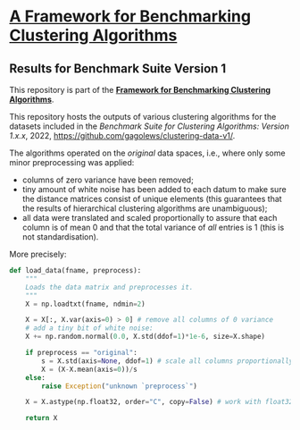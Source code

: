 # [A Framework for Benchmarking Clustering Algorithms](https://clustering-benchmarks.gagolewski.com)
## Results for Benchmark Suite Version 1

This repository is part of the
[**Framework for Benchmarking Clustering Algorithms**](https://clustering-benchmarks.gagolewski.com).

This repository hosts the outputs of various clustering algorithms
for the datasets included in the *Benchmark Suite for Clustering Algorithms:
Version 1.x.x*, 2022, <https://github.com/gagolews/clustering-data-v1/>.


The algorithms operated on the *original* data spaces,
i.e., where only some minor preprocessing was applied:

* columns of zero variance have been removed;
* tiny amount of white noise has been added to each datum to make sure the
    distance matrices consist of unique elements (this guarantees that the
    results of hierarchical clustering algorithms are unambiguous);
* all data were translated and scaled proportionally
    to assure that each column is of mean 0 and that the total variance
    of *all* entries is 1 (this is not standardisation).


More precisely:

```python
def load_data(fname, preprocess):
    """
    Loads the data matrix and preprocesses it.
    """
    X = np.loadtxt(fname, ndmin=2)

    X = X[:, X.var(axis=0) > 0] # remove all columns of 0 variance
    # add a tiny bit of white noise:
    X += np.random.normal(0.0, X.std(ddof=1)*1e-6, size=X.shape)

    if preprocess == "original":
        s = X.std(axis=None, ddof=1) # scale all columns proportionally
        X = (X-X.mean(axis=0))/s
    else:
        raise Exception("unknown `preprocess`")

    X = X.astype(np.float32, order="C", copy=False) # work with float32

    return X
```
